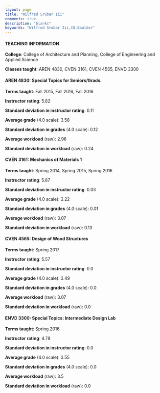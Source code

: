 ```yaml
---
layout: page
title: "Wilfred Srubar Iii" 
comments: true
description: "blanks"
keywords: "Wilfred Srubar Iii,CU,Boulder"
---
```

<head>
<script src="https://ajax.googleapis.com/ajax/libs/jquery/2.1.3/jquery.min.js"></script>
<script src="https://dl.dropboxusercontent.com/s/pc42nxpaw1ea4o9/highcharts.js?dl=0"></script>
<!-- <script src="../assets/js/highcharts.js"></script> -->
<style type="text/css">@font-face {
	font-family: "Bebas Neue";
	src: url(https://www.filehosting.org/file/details/544349/BebasNeue Regular.otf) format("opentype");
	}
	h1.Bebas { 
		font-family: "Bebas Neue", Verdana, Tahoma;
	}
</style>
</head>
	   
#### TEACHING INFORMATION

**College**: College of Architecture and Planning, College of Engineering and Applied Science

**Classes taught**: AREN 4830, CVEN 3161, CVEN 4565, ENVD 3300

#### AREN 4830: Special Topics for Seniors/Grads.

**Terms taught**: Fall 2015, Fall 2016, Fall 2016

**Instructor rating**: 5.82

**Standard deviation in instructor rating**: 0.11

**Average grade** (4.0 scale): 3.58

**Standard deviation in grades** (4.0 scale): 0.12

**Average workload** (raw): 2.96

**Standard deviation in workload** (raw): 0.24

#### CVEN 3161: Mechanics of Materials 1

**Terms taught**: Spring 2014, Spring 2015, Spring 2016

**Instructor rating**: 5.87

**Standard deviation in instructor rating**: 0.03

**Average grade** (4.0 scale): 3.22

**Standard deviation in grades** (4.0 scale): 0.01

**Average workload** (raw): 3.07

**Standard deviation in workload** (raw): 0.13

#### CVEN 4565: Design of Wood Structures

**Terms taught**: Spring 2017

**Instructor rating**: 5.57

**Standard deviation in instructor rating**: 0.0

**Average grade** (4.0 scale): 3.49

**Standard deviation in grades** (4.0 scale): 0.0

**Average workload** (raw): 3.07

**Standard deviation in workload** (raw): 0.0

#### ENVD 3300: Special Topics: Intermediate Design Lab

**Terms taught**: Spring 2016

**Instructor rating**: 4.78

**Standard deviation in instructor rating**: 0.0

**Average grade** (4.0 scale): 3.55

**Standard deviation in grades** (4.0 scale): 0.0

**Average workload** (raw): 3.5

**Standard deviation in workload** (raw): 0.0

